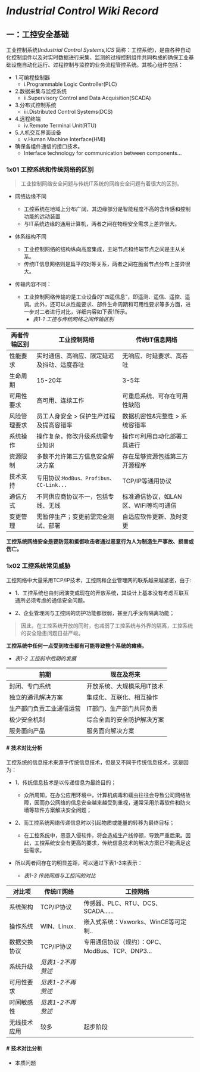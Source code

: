 # *Industrial Control Wiki Record* 

## 一：工控安全基础

工业控制系统(*Industrial Control Systems,ICS* 简称：工控系统)，是由各种自动化控制组件以及对实时数据进行采集、监测的过程控制组件共同构成的确保工业基础设施自动化运行、过程控制与监控的业务流程管控系统。其核心组件包括：


- 1.可编程控制器
	- i.Programmable Logic Controller(PLC)
- 2.数据采集与监控系统
	- ii.Supervisory Control and Data Acquisition(SCADA)
- 3.分布式控制系统
	- iii.Distributed Control Systems(DCS)
- 4.远程终端
	- iv.Remote Terminal Unit(RTU)
- 5.人机交互界面设备
	- v.Human Machine Interface(HMI)
- 确保各组件通信的接口技术。
	- Interface technology for communication between components...

### 1x01 工控系统和传统网络的区别

> 工业控制网络安全问题与传统IT系统的网络安全问题有着很大的区别。

- 网络边缘不同
	- 工控系统在地域上分布广阔，其边缘部分是智能程度不高的含传感和控制功能的远动装置
	- 与IT系统边缘的通用计算机，两者之间在物理安全需求上差异很大。

- 体系结构不同
	- 工业控制网络的结构纵向高度集成，主站节点和终端节点之间是主从关系。
	- 传统IT信息网络则是扁平的对等关系，两者之间在脆弱节点分布上差异很大。

- 传输内容不同：
	- 工业控制网络传输的是工业设备的“四遥信息”，即遥测、遥信、遥控、遥调。此外，还可以从性能要求、部件生命周期和可用性要求等多方面，进一步对二者进行对比，详细内容如下表1所示。
		- _表1-1 工控与传统网络之间传输区别_

 两者传输区别 | 工业控制网络 | 传统IT信息网络
----------|---------------------------|---------------------------
性能要求 | 实时通信、高响应、限定延迟及抖动、适度吞吐 | 无响应、时延要求、高吞吐
生命周期 | 15-20年 | 3-5年 
可用性要求 | 高可用、连续工作 | 可重启系统、可存在可用性缺陷
风险管理要求 | 员工人身安全 > 保护生产过程及提高容错率 | 数据机密性&完整性 > 系统容错率
系统操作 | 操作复杂，修改升级系统需专业知识 | 操作可利用自动化部署工具进行
资源限制 | 多数不允许第三方信息安全解决方案 | 存在足够资源包括第三方开源程序
技术支持 | 专用协议:`ModBus、Profibus、CC-Link...` | TCP/IP等通用协议
通信方式 | 不同供应商协议不一，包括专线、无线 | 标准通信协议，如LAN区、WIFI等均可通信
变更管理 | 需暂停生产；变更前需完全测试、部署 | 自适应软件更新、及时变更

**工控系统网络安全是要防范和抵御攻击者通过恶意行为人为制造生产事故、损害或伤亡。**

### 1x02 工控系统常见威胁

工控网络中大量采用TCP/IP技术，工控网和企业管理网的联系越来越紧密，由于:

- 1、工控系统也由封闭演变成现在的开放系统，其设计上基本没有考虑互联互通所必须考虑的通信安全问题。

- 2、企业管理网与工控网的防护功能都很弱，甚至几乎没有隔离功能；


> 因此，在工控系统开放的同时，也减弱了工控系统与外界的隔离，工控系统
> 的安全隐患问题日益严峻。

**工控系统中任何一点受到攻击都有可能导致整个系统的瘫痪。**


- _表1-2 工控前中后期的发展_

 前期 | 现在及将来
--------------------|-----------------------
封闭、专门系统			| 开放系统、大规模采用IT技术
独立的通讯解决方案		| 集成化、互联化、相互操作
生产部门负责工业通信运营| IT部门、生产部门共同负责
极少安全机制			| 综合全面的安全防护解决方案
服务面向产品			| 服务面向解决方案

#### # 技术对比分析

工控系统的信息技术来源于传统信息技术，但是又不同于传统信息技术，这是因为：

- 1、传统信息技术是以传递信息为最终目的；
	- 众所周知，在办公应用环境中，计算机病毒和蠕虫往往会导致公司网络故障，因而办公网络的信息安全越来越受到重视，通常采用杀毒软件和防火墙等软件方案解决安全问题；

- 2、而工控系统网络传递信息时以引起物质或能量的转移为最终目标；
	- 在工控系统中，恶意入侵软件，将会造成生产线停顿，导致严重后果。因此，工控系统安全有更高的要求，传统信息技术的解决方案已不能满足这些需求。

- 所以两者间存在的明显差距，可以通过下表1-3来表示：

	- _表1-3 传统网络与工控间的对比_

 对比项  | 传统IT网络 | 工控网络
----------------|---------------|----------------------------
系统架构		| TCP/IP协议		| 传感器、PLC、RTU、DCS、SCADA......
操作系统 		| WIN、Linux.. 	| 嵌入式系统：Vxworks、WinCE等可定制..
数据交换协议	| TCP/IP协议   	| 专用通信协议（规约）：OPC、ModBus、TCP、DNP3...
系统升级		| _见表1-2不再赘述_			
可用性要求	| _见表1-2不再赘述_
时间敏感性	| _见表1-2不再赘述_			
无线技术应用	| 较多			| 起步阶段


#### # 技术对比分析

- 本质问题